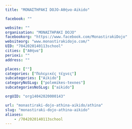 ```yaml
---
title: "ΜΟΝΑΣΤΗΡΑΚΙ DOJO-Αθήνα-Aikido"

facebook: ""

website: ""
organisation: "ΜΟΝΑΣΤΗΡΑΚΙ DOJO"
facebookorg: "https://www.facebook.com/MonastirakiDojo"
websiteorg: "www.monastirakidojo.com/"
UID: "7042020140113school"
cities: ["Αθήνα"]
perioxi: ""
address: ""

places: [""]
categories: ["Πολεμικές τέχνες"]
subcategories: ["Aikido"]
categoryNoSLug: ["polemikes-texnes"]
subcategoriesNoSLug: ["aikido"]

orgUID: "org14042020000143"

url: "monastiraki-dojo-athina-aikido/athina"
slug: "monastiraki-dojo-athina-aikido"
aliases:
    - /7042020140113school
---
```





